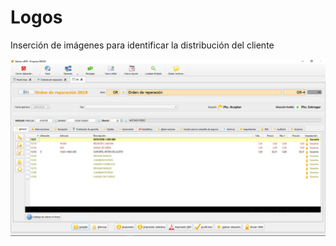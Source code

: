 # Logos

Inserción de imágenes para identificar la distribución del cliente

![](../../../.gitbook/assets/image%20%28371%29.png)

